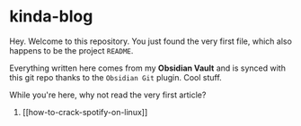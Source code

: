 
# kinda-blog
Hey. Welcome to this repository. You just found the very first file, which also happens to be the project `README`.

Everything written here comes from my **Obsidian Vault** and is synced with this git repo thanks to the `Obsidian Git` plugin. Cool stuff. 

While you're here, why not read the very first article?

1. [[how-to-crack-spotify-on-linux]]